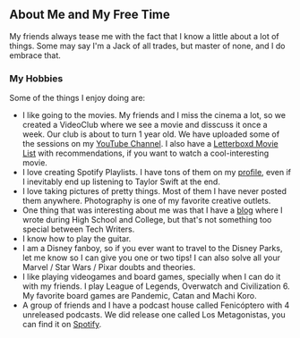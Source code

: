 ## About Me and My Free Time
My friends always tease me with the fact that I know a little about a lot of things. Some may say I'm a Jack of all trades, but master of none, and I do embrace that.

### My Hobbies
Some of the things I enjoy doing are:
* I like going to the movies. My friends and I miss the cinema a lot, so we created a VideoClub where we see a movie and disscuss it once a week. Our club is about to turn 1 year old. We have uploaded some of the sessions on my [YouTube Channel](https://www.youtube.com/geravelasco). I also have a [Letterboxd Movie List](https://letterboxd.com/geravm/list/top-movies-you-should-watch/) with recommendations, if you want to watch a cool-interesting movie.
* I love creating Spotify Playlists. I have tons of them on my [profile](https://open.spotify.com/user/1280122233?si=OyA5uPX1TRq21FbQLYya3Q), even if I inevitably end up listening to Taylor Swift at the end.
* I love taking pictures of pretty things. Most of them I have never posted them anywhere. Photography is one of my favorite creative outlets.
* One thing that was interesting about me was that I have a [blog](https://www.geravelasco.com) where I wrote during High School and College, but that's not something too special between Tech Writers.
* I know how to play the guitar.
* I am a Disney fanboy, so if you ever want to travel to the Disney Parks, let me know so I can give you one or two tips! I can also solve all your Marvel / Star Wars / Pixar doubts and theories.
* I like playing videogames and board games, specially when I can do it with my friends. I play League of Legends, Overwatch and Civilization 6. My favorite board games are Pandemic, Catan and Machi Koro.
* A group of friends and I have a podcast house called Fenicóptero with 4 unreleased podcasts. We did release one called Los Metagonistas, you can find it on [Spotify](https://open.spotify.com/show/2YQRbb1JR0Nkt7u8LLBWJl?si=7XKv2xI1RWCVCc5FPru00w).
